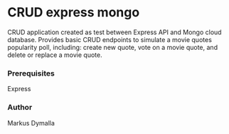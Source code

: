 # CRUD express mongo
CRUD application created as test between Express API and Mongo cloud database. Provides basic CRUD endpoints to simulate a movie quotes popularity poll, including: 
create new quote, vote on a movie quote, and delete or replace a movie quote.

### Prerequisites
Express

### Author
Markus Dymalla
